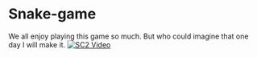 # Snake-game
We all enjoy playing this game so much. But who could imagine that one day I will make it.
[![SC2 Video](doc/SC2_youtube.gif)](https://www.youtube.com/watch?v=--b-9HrKK6w)
